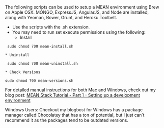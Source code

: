 The following scripts can be used to setup a MEAN environment using Brew on Apple OSX. MONGO, ExpressJS, AngularJS, and Node are installed, along with Yeoman, Bower, Grunt, and Heroku Toolbelt.

* Use the scripts with the .sh extension.
* You may need to run set execute permissions using the following:
	* Install

``` sudo chmod 700 mean-install.sh```

	* Uninstall

``` sudo chmod 700 mean-uninstall.sh```

	* Check Versions

```sudo chmod 700 mean-versions.sh```

For detailed manual instructions for both Mac and Windows, check out my blog post: [MEAN Stack Tutorial - Part 1 - Setting up a development environment](http://johnlivingston.io/blog/mean-stack-1)

Windows Users: Checkout my blogbost for  Windows has a package manager called Chocolatey that has a ton of potential, but I just can’t recommend it as the packages tend to be outdated versions. 